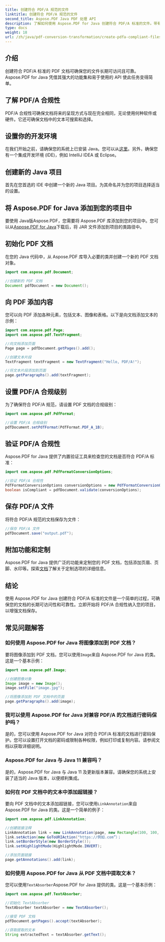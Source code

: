 ```yaml
---
title: 创建符合 PDF/A 规范的文件
linktitle: 创建符合 PDF/A 规范的文件
second_title: Aspose.PDF Java PDF 处理 API
description: 了解如何使用 Aspose.PDF for Java 创建符合 PDF/A 标准的文件。带有行业标准 PDF 代码示例的分步指南。
type: docs
weight: 18
url: /zh/java/pdf-conversion-transformation/create-pdfa-compliant-files/
---
```


## 介绍

创建符合 PDF/A 标准的 PDF 文档可确保您的文件长期可访问且可靠。Aspose.PDF for Java 凭借其强大的功能集和易于使用的 API 使此任务变得简单。

## 了解 PDF/A 合规性

PDF/A 合规性可确保文档将来的呈现方式与现在完全相同，无论使用何种软件或硬件。它还可确保文档中的文本可搜索和选择。

## 设置你的开发环境

在我们开始之前，请确保您的系统上已安装 Java。您可以从[这里](https://www.java.com/download/)。另外，确保您有一个集成开发环境 (IDE)，例如 IntelliJ IDEA 或 Eclipse。

## 创建新的 Java 项目

首先在您首选的 IDE 中创建一个新的 Java 项目。为其命名并为您的项目选择适当的设置。

## 将 Aspose.PDF for Java 添加到您的项目中

要使用 Java版Aspose.PDF，您需要将 Aspose.PDF 库添加到您的项目中。您可以从[Aspose.PDF for Java](https://releases.aspose.com/pdf/java/)下载后，将 JAR 文件添加到项目的类路径中。

## 初始化 PDF 文档

在您的 Java 代码中，从 Aspose.PDF 库导入必要的类并创建一个新的 PDF 文档对象。

```java
import com.aspose.pdf.Document;

//创建新的 PDF 文档
Document pdfDocument = new Document();
```

## 向 PDF 添加内容

您可以向 PDF 添加各种元素，包括文本、图像和表格。以下是向文档添加文本的示例：

```java
import com.aspose.pdf.Page;
import com.aspose.pdf.TextFragment;

//向文档添加页面
Page page = pdfDocument.getPages().add();

//创建文本片段
TextFragment textFragment = new TextFragment("Hello, PDF/A!");

//将文本片段添加到页面
page.getParagraphs().add(textFragment);
```

## 设置 PDF/A 合规级别

为了确保符合 PDF/A 规范，请设置 PDF 文档的合规级别：

```java
import com.aspose.pdf.PdfFormat;

//设置 PDF/A 合规级别
pdfDocument.setPdfFormat(PdfFormat.PDF_A_1B);
```

## 验证 PDF/A 合规性

Aspose.PDF for Java 提供了内置验证工具来检查您的文档是否符合 PDF/A 标准：

```java
import com.aspose.pdf.PdfFormatConversionOptions;

//验证 PDF/A 合规性
PdfFormatConversionOptions conversionOptions = new PdfFormatConversionOptions(PdfFormat.PDF_A_1B, new PdfFormatConversionOptions(), 1000);
boolean isCompliant = pdfDocument.validate(conversionOptions);
```

## 保存 PDF/A 文件

将符合 PDF/A 规范的文档保存为文件：

```java
//保存 PDF/A 文件
pdfDocument.save("output.pdf");
```

## 附加功能和定制

Aspose.PDF for Java 提供广泛的功能来定制您的 PDF 文档，包括添加页眉、页脚、水印等。探索[文档](https://reference.aspose.com/pdf/java/)了解关于定制选项的详细信息。

## 结论

使用 Aspose.PDF for Java 创建符合 PDF/A 标准的文件是一个简单的过程，可确保您的文档的长期可访问性和可靠性。立即开始将 PDF/A 合规性纳入您的项目，以增强文档保存。

## 常见问题解答

### 如何使用 Aspose.PDF for Java 将图像添加到 PDF 文档？

要将图像添加到 PDF 文档，您可以使用`Image`来自 Aspose.PDF for Java 的类。这是一个基本示例：

```java
import com.aspose.pdf.Image;

//创建图像对象
Image image = new Image();
image.setFile("image.jpg");

//将图像添加到 PDF 文档中的页面
page.getParagraphs().add(image);
```

### 我可以使用 Aspose.PDF for Java 对兼容 PDF/A 的文档进行密码保护吗？

是的，您可以使用 Aspose.PDF for Java 对符合 PDF/A 标准的文档进行密码保护。您可以设置打开文档的密码或限制各种权限，例如打印或复制内容。请参阅文档以获取详细说明。

### Aspose.PDF for Java 与 Java 11 兼容吗？

是的，Aspose.PDF for Java 与 Java 11 及更新版本兼容。请确保您的系统上安装了适当的 Java 版本，以便顺利集成。

### 如何在 PDF 文档中的文本中添加超链接？

要向 PDF 文档中的文本添加超链接，您可以使用`LinkAnnotation`来自 Aspose.PDF for Java 的类。这是一个简单的例子：

```java
import com.aspose.pdf.LinkAnnotation;

//创建链接注释
LinkAnnotation link = new LinkAnnotation(page, new Rectangle(100, 100, 200, 120));
link.setAction(new GoToURIAction("https://例如.com”）；
link.setBorderStyle(new BorderStyle());
link.setHighlightMode(HighlightMode.INVERT);

//添加页面链接
page.getAnnotations().add(link);
```

### 如何使用 Aspose.PDF for Java 从 PDF 文档中提取文本？

您可以使用`TextAbsorber`Aspose.PDF for Java 提供的类。这是一个基本示例：

```java
import com.aspose.pdf.TextAbsorber;

//初始化 TextAbsorber
TextAbsorber textAbsorber = new TextAbsorber();

//接受 PDF 文档
pdfDocument.getPages().accept(textAbsorber);

//获取提取的文本
String extractedText = textAbsorber.getText();
```